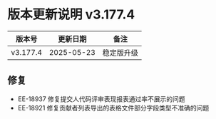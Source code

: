 # 版本更新说明 v3.177.4

| 版本号<br/>   | 更新日期<br/>   | 备注<br/>       |
| ------------- | --------------- | --------------- |
| v3.177.4<br/> | 2025-05-23<br/> | 稳定版升级<br/> |

## 修复

- EE-18937  修复提交人代码评审表现报表通过率不展示的问题
- EE-18921  修复贡献者列表导出的表格文件部分字段类型不准确的问题

